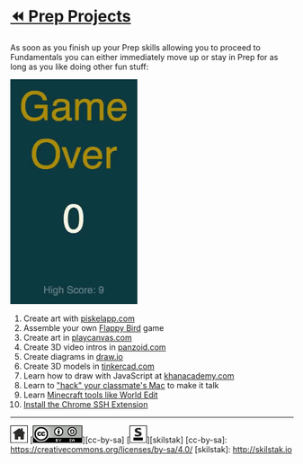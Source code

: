 # [⏪ Prep Projects](/README.md)

As soon as you finish up your Prep skills allowing you to proceed to
Fundamentals you can either immediately move up or stay in Prep for as
long as you like doing other fun stuff:

![flappy](/assets/flappy1.gif)

[piskelapp.com]: http://piskelapp.com
[playcanvas.com]: http://playcanvas.com
[tinkercad.com]: http://tinkercad.com
[draw.io]: http://draw.io
[panzoid.com]: http://panzoid.com
[khanacademy.com]: http://khanacademy.com

1. Create art with [piskelapp.com][]
1. Assemble your own [Flappy Bird](/flappy/README.md) game
1. Create art in [playcanvas.com][]
1. Create 3D video intros in [panzoid.com][]
1. Create diagrams in [draw.io][]
1. Create 3D models in [tinkercad.com][]
1. Learn how to draw with JavaScript at [khanacademy.com][]
1. Learn to ["hack" your classmate's Mac](hack/README.md) to make it talk
1. Learn [Minecraft tools like World Edit](mc)
1. [Install the Chrome SSH Extension](chrome-ssh/README.md)

---
[![home](/assets/home-bw.png)](/README.md)
[![cc-by-sa](/assets/cc-by-sa.png)][cc-by-sa]
[![skilstak](/assets/skilstak-logo-bw.png)][skilstak]
[cc-by-sa]: https://creativecommons.org/licenses/by-sa/4.0/
[skilstak]: http://skilstak.io

